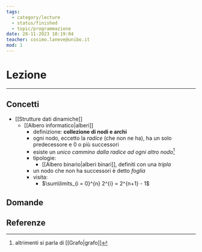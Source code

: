 ```yaml
---
tags:
  - category/lecture
  - status/finished
  - topic/programmazione
date: 28-11-2023 10:19:04
teacher: cosimo.laneve@unibo.it
mod: 1
---
```

# Lezione
---
## Concetti
- [[Strutture dati dinamiche]]
	- [[Albero informatico|alberi]]
		- definizione: **collezione di nodi e archi**
		- ogni nodo, eccetto la _radice_ (che non ne ha), ha un solo predecessore e 0 o più successori
		- esiste un _unico cammino dalla radice ad ogni altro nodo_[^1]
		- tipologie:
			- [[Albero binario|alberi binari]], definiti con una _tripla_
		- un nodo che non ha successori è detto _foglia_
		- visita:
			- $\sum\limits_{i = 0}^{n} 2^{i} = 2^{n+1} - 1$

## Domande

## Referenze
[^1]: altrimenti si parla di [[Grafo|grafo]]